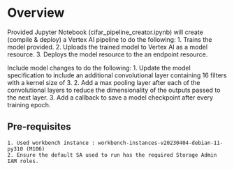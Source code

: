 # Overview
Provided Jupyter Notebook (cifar_pipeline_creator.ipynb) will create (compile & deploy) a Vertex AI pipeline to do the following:
    1. Trains the model provided.
    2. Uploads the trained model to Vertex AI as a model resource.
    3. Deploys the model resource to the an endpoint resource.
       
Include model changes to do the following:
    1. Update the model specification to include an additional convolutional layer containing 16 filters with a kernel size of 3.
    2. Add a max pooling layer after each of the convolutional layers to reduce the dimensionality of the outputs passed to the next layer.
    3. Add a callback to save a model checkpoint after every training epoch.
    
## Pre-requisites
    1. Used workbench instance : workbench-instances-v20230404-debian-11-py310 (M106)
    2. Ensure the default SA used to run has the required Storage Admin IAM roles.
 
